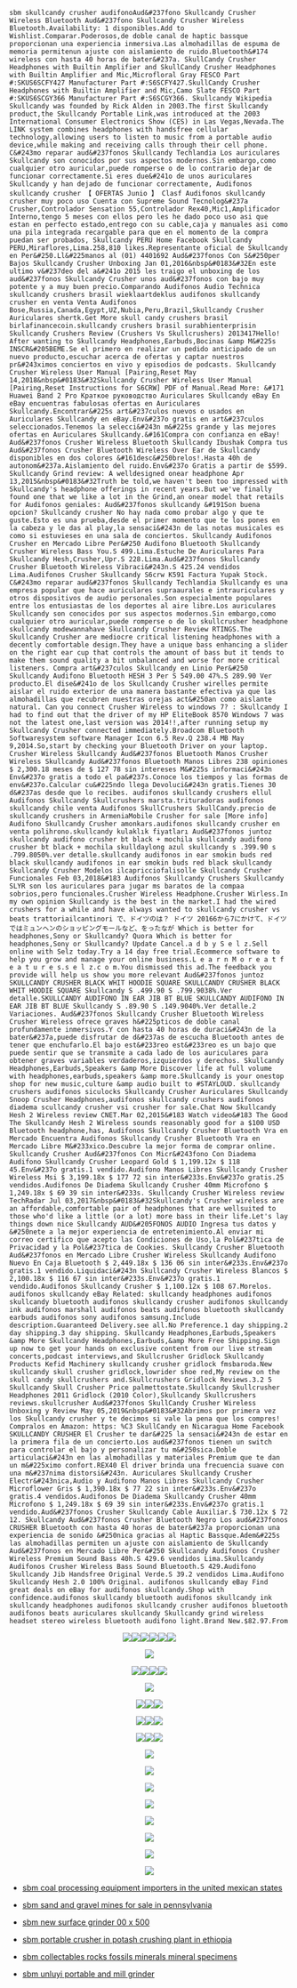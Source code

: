 
```
sbm skullcandy crusher audifonoAud&#237fono Skullcandy Crusher Wireless Bluetooth Aud&#237fono Skullcandy Crusher Wireless Bluetooth.Availability: 1 disponibles.Add to Wishlist.Comparar.Poderosos,de doble canal de haptic bassque proporcionan una experiencia inmersiva.Las almohadillas de espuma de memoria permitenun ajuste con aislamiento de ruido.Bluetooth&#174 wireless con hasta 40 horas de bater&#237a. SkullCandy Crusher Headphones with Builtin Amplifier and SkullCandy Crusher Headphones with Builtin Amplifier and Mic,Microfloral Gray FESCO Part #:SKUS6SCFY427 Manufacturer Part #:S6SCFY427.SkullCandy Crusher Headphones with Builtin Amplifier and Mic,Camo Slate FESCO Part #:SKUS6SCGY366 Manufacturer Part #:S6SCGY366. Skullcandy Wikipedia Skullcandy was founded by Rick Alden in 2003.The first Skullcandy product,the Skullcandy Portable Link,was introduced at the 2003 International Consumer Electronics Show (CES) in Las Vegas,Nevada.The LINK system combines headphones with handsfree cellular technology,allowing users to listen to music from a portable audio device,while making and receiving calls through their cell phone. C&#243mo reparar aud&#237fonos Skullcandy Techlandia Los auriculares Skullcandy son conocidos por sus aspectos modernos.Sin embargo,como cualquier otro auricular,puede romperse o de lo contrario dejar de funcionar correctamente.Si eres due&#241o de unos auriculares Skullcandy y han dejado de funcionar correctamente, Audifonos skullcandy crusher 【 OFERTAS Junio 】 Clasf Audifonos skullcandy crusher muy poco uso Cuenta con Supreme Sound Tecnolog&#237a Crusher,Controlador Sensation 55,Controlador Rex40,Mic1,Amplificador Interno,tengo 5 meses con ellos pero les he dado poco uso asi que estan en perfecto estado,entrego con su cable,caja y manuales asi como una pila integrada recargable para que en el momento de la compra puedan ser probados, Skullcandy PERU Home Facebook Skullcandy PERU,Miraflores,Lima.258,810 likes.Representante oficial de Skullcandy en Per&#250.Ll&#225manos al (01) 4401692 Aud&#237fonos Con S&#250per Bajos Skullcandy Crusher Unboxing Jan 01,2016&nbsp&#0183&#32En este ultimo v&#237deo del a&#241o 2015 les traigo el unboxing de los aud&#237fonos Skullcandy Crusher unos aud&#237fonos con bajo muy potente y a muy buen precio.Comparando Audifonos Audio Technica skullcandy crushers brasil wieklaartdeklus audifonos skullcandy crusher en venta Venta Audifonos Bose,Russia,Canada,Egypt,UZ,Nubia,Peru,Brazil,Skullcandy Crusher Auriculares shertk.Get More skull candy crushers brasil birlafinancecoin.skullcandy crushers brasil surabhienterprisin Skullcandy Crushers Review (Crushers Vs Skullcrushers) 2013417Hello! After wanting to Skullcandy Headphones,Earbuds,Bocinas &amp M&#225s INSCR&#205BEME.Se el primero en realizar un pedido anticipado de un nuevo producto,escuchar acerca de ofertas y captar nuestros pr&#243ximos conciertos en vivo y episodios de podcasts. Skullcandy Crusher Wireless User Manual [Pairing,Reset May 14,2018&nbsp&#0183&#32Skullcandy Crusher Wireless User Manual [Pairing,Reset Instructions for S6CRW] PDF of Manual.Read More: &#171 Huawei Band 2 Pro Краткое руководство Auriculares Skullcandy eBay En eBay encuentras fabulosas ofertas en Auriculares Skullcandy.Encontrar&#225s art&#237culos nuevos o usados en Auriculares Skullcandy en eBay.Env&#237o gratis en art&#237culos seleccionados.Tenemos la selecci&#243n m&#225s grande y las mejores ofertas en Auriculares Skullcandy.&#161Compra con confianza en eBay! Aud&#237fonos Crusher Wireless Bluetooth Skullcandy Ibushak Compra tus Aud&#237fonos Crusher Bluetooth Wireless Over Ear de Skullcandy disponibles en dos colores &#161desc&#250brelos!.Hasta 40h de autonom&#237a.Aislamiento del ruido.Env&#237o Gratis a partir de $599. Skullcandy Grind review: A welldesigned onear headphone Apr 13,2015&nbsp&#0183&#32Truth be told,we haven't been too impressed with Skullcandy's headphone offerings in recent years.But we've finally found one that we like a lot in the Grind,an onear model that retails for Audifonos geniales: Aud&#237fonos skullcandy &#191Son buena opcion? Skullcandy crusher No hay nada como probar algo y que te guste.Esto es una prueba,desde el primer momento que te los pones en la cabeza y le das al play,la sensaci&#243n de las notas musicales es como si estuvieses en una sala de conciertos. Skullcandy Audifonos Crusher en Mercado Libre Per&#250 Audifono Bluetooth Skullcandy Crusher Wireless Bass You.S 499.Lima.Estuche De Auriculares Para Skullcandy Hesh,Crusher,Upr.S 228.Lima.Aud&#237fonos Skullcandy Crusher Bluetooth Wireless Vibraci&#243n.S 425.24 vendidos Lima.Audifonos Crusher Skullcandy S6crw K591 Factura Yupak Stock. C&#243mo reparar aud&#237fonos Skullcandy Techlandia Skullcandy es una empresa popular que hace auriculares supraaurales e intrauriculares y otros dispositivos de audio personales.Son especialmente populares entre los entusiastas de los deportes al aire libre.Los auriculares Skullcandy son conocidos por sus aspectos modernos.Sin embargo,como cualquier otro auricular,puede romperse o de lo skullcrusher headphone skullcandy modewannahave Skullcandy Crusher Review RTINGS.The Skullcandy Crusher are mediocre critical listening headphones with a decently comfortable design.They have a unique bass enhancing a slider on the right ear cup that controls the amount of bass but it tends to make them sound quality a bit unbalanced and worse for more critical listeners. Compra art&#237culos Skullcandy en Linio Per&#250 Skullcandy Audifono Bluetooth HESH 3 Per S 549.00 47%.S 289.90 Ver producto.El dise&#241o de los Skullcandy Crusher wirelles permite aislar el ruido exterior de una manera bastante efectiva ya que las almohadillas que recubren nuestras orejas act&#250an como aislante natural. Can you connect Crusher Wireless to windows 7? : Skullcandy I had to find out that the driver of my HP EliteBook 8570 Windows 7 was not the latest one,last version was 2014!!,after running setup my Skullcandy Crusher connected immediately.Broadcom Bluetooth Softwaresystem software Manager Icon 6.5 Rev.Q 238.4 MB May 9,2014.So,start by checking your Bluetooth Driver on your laptop. Crusher Wireless Skullcandy Aud&#237fonos Bluetooth Manos Crusher Wireless Skullcandy Aud&#237fonos Bluetooth Manos Libres 238 opiniones $ 2,300.18 meses de $ 127 78 sin intereses M&#225s informaci&#243n Env&#237o gratis a todo el pa&#237s.Conoce los tiempos y las formas de env&#237o.Calcular cu&#225ndo llega Devoluci&#243n gratis.Tienes 30 d&#237as desde que lo recibes. audifonos skullcandy crushers ellul Audifonos Skullcandy Skullcrushers marsta.trituradoras audifonos skullcandy chile venta Audifonos SkullCrushers SkullCandy.precio de skullcandy crushers in ArmeniaMobile Crusher for sale [More info] Audifono Skullcandy Crusher amonkars.audifonos skullcandy crusher en venta polihrono.skullcandy kulaklık fiyatları Aud&#237fonos juntoz skullcandy audifono crusher bt black + mochila skullcandy audifono crusher bt black + mochila skulldaylong azul skullcandy s .399.90 s .799.8050%.ver detalle.skullcandy audifonos in ear smokin buds red black skullcandy audifonos in ear smokin buds red black skullcandy Skullcandy Crusher Modelos ilcapricciofalisolle Skullcandy Crusher Funcionales Feb 03,2018&#183 Audifonos Skullcandy Crushers Skullcandy SLYR son los auriculares para jugar ms baratos de la compaa sobrios,pero funcionales.Crusher Wireless Headphone.Crusher Wirless.In my own opinion Skullcandy is the best in the market.I had the wired crushers for a while and have always wanted to skullcandy crusher vs beats trattoriailcantinori で、ドイツのは？ ドイツ 20166から7にかけて、ドイツではミュンヘンのショッピングモールなど、をったなが Which is better for headphones,Sony or Skullcandy? Quora Which is better for headphones,Sony or Skullcandy? Update Cancel.a d b y S e l z.Sell online with Selz today.Try a 14 day free trial.Ecommerce software to help you grow and manage your online business.L e a r n M o r e a t f e a t u r e s.s e l z.c o m.You dismissed this ad.The feedback you provide will help us show you more relevant Aud&#237fonos juntoz SKULLCANDY CRUSHER BLACK WHIT HOODIE SQUARE SKULLCANDY CRUSHER BLACK WHIT HOODIE SQUARE Skullcandy S .499.90 S .799.9038%.Ver detalle.SKULLCANDY AUDIFONO IN EAR JIB BT BLUE SKULLCANDY AUDIFONO IN EAR JIB BT BLUE Skullcandy S .89.90 S .149.9040%.Ver detalle.2 Variaciones. Aud&#237fonos Skullcandy Crusher Bluetooth Wireless Crusher Wireless ofrece graves h&#225pticos de doble canal profundamente inmersivos.Y con hasta 40 horas de duraci&#243n de la bater&#237a,puede disfrutar de d&#237as de escucha Bluetooth antes de tener que enchufarlo.El bajo est&#233reo est&#233reo es un bajo que puede sentir que se transmite a cada lado de los auriculares para obtener graves variables verdaderos,izquierdos y derechos. Skullcandy Headphones,Earbuds,Speakers &amp More Discover life at full volume with headphones,earbuds,speakers &amp more.Skullcandy is your onestop shop for new music,culture &amp audio built to #STAYLOUD. skullcandy crushers audifonos siculocks Skullcandy Crusher Auriculares Skullcandy Snoop Crusher Headphones,audifonos skullcandy crushers audifonos diadema scullcandy crusher vsi crusher for sale.Chat Now Skullcandy Hesh 2 Wireless review CNET.Mar 02,2015&#183 Watch video&#183 The Good The Skullcandy Hesh 2 Wireless sounds reasonably good for a $100 USD Bluetooth headphone,has, Audifonos Skullcandy Crusher Bluetooth Vra en Mercado Encuentra Audifonos Skullcandy Crusher Bluetooth Vra en Mercado Libre M&#233xico.Descubre la mejor forma de comprar online. Skullcandy Crusher Aud&#237fonos Con Micr&#243fono Con Diadema Audifono Skullcandy Crusher Leopard Gold $ 1,199.12x $ 118 45.Env&#237o gratis.1 vendido.Audifono Manos Libres Skullcandy Crusher Wireless Msi $ 3,199.18x $ 177 72 sin inter&#233s.Env&#237o gratis.25 vendidos.Audifonos De Diadema Skullcandy Crusher 40mm Microfono $ 1,249.18x $ 69 39 sin inter&#233s. Skullcandy Crusher Wireless review TechRadar Jul 03,2017&nbsp&#0183&#32Skullcandy's Crusher wireless are an affordable,comfortable pair of headphones that are wellsuited to those who'd like a little (or a lot) more bass in their life.Let's lay things down nice Skullcandy AUD&#205FONOS AUDIO Ingresa tus datos y &#250nete a la mejor experiencia de entretenimiento.Al enviar mi correo certifico que acepto las Condiciones de Uso,la Pol&#237tica de Privacidad y la Pol&#237tica de Cookies. Skullcandy Crusher Bluetooth Aud&#237fonos en Mercado Libre Crusher Wireless Skullcandy Audifono Nuevo En Caja Bluetooth $ 2,449.18x $ 136 06 sin inter&#233s.Env&#237o gratis.1 vendido.Liquidaci&#243n Skullcandy Crusher Wireless Blancos $ 2,100.18x $ 116 67 sin inter&#233s.Env&#237o gratis.1 vendido.Audifonos Skullcandy Crusher $ 1,100.12x $ 108 67.Morelos. audifonos skullcandy eBay Related: skullcandy headphones audifonos skullcandy bluetooth audifonos skullcandy crusher audifonos skullcandy ink audifonos marshall audifonos beats audifonos bluetooth skullcandy earbuds audifonos sony audifonos samsung.Include description.Guaranteed Delivery.see all.No Preference.1 day shipping.2 day shipping.3 day shipping. Skullcandy Headphones,Earbuds,Speakers &amp More Skullcandy Headphones,Earbuds,&amp More Free Shipping.Sign up now to get your hands on exclusive content from our live stream concerts,podcast interviews,and Skullcrusher Gridlock Skullcandy Products Kefid Machinery skullcandy crusher gridlock fmsbaroda.New skullcandy skull crusher gridlock,lowrider shoe red,My review on the skull candy skullcrushers and.Skullcrushers Gridlock Reviews.3.2 5 Skullcandy Skull Crusher Price palmettostate.Skullcandy Skullcrusher Headphones 2011 Gridlock (2010 Color),Skullcandy Skullcrushers reviews.skullcrusher Aud&#237fonos SkullCandy Crusher Wireless Unboxing y Review May 05,2019&nbsp&#0183&#32Abrimos por primera vez los Skullcandy crusher y te decimos si vale la pena que los compres! Compralos en Amazon: https: %C3 SkullCandy en Nicaragua Home Facebook SKULLCANDY CRUSHER El Crusher te dar&#225 la sensaci&#243n de estar en la primera fila de un concierto.Los aud&#237fonos tienen un switch para controlar el bajo y personalizar tu m&#250sica.Doble articulaci&#243n en las almohadillas y materiales Premium que te dan un m&#225ximo confort.REX40 El driver brinda una frecuencia suave con una m&#237nima distorsi&#243n. Auriculares Skullcandy Crusher Electr&#243nica,Audio y Audifono Manos Libres Skullcandy Crusher Microflower Gris $ 1,390.18x $ 77 22 sin inter&#233s.Env&#237o gratis.4 vendidos.Audifonos De Diadema Skullcandy Crusher 40mm Microfono $ 1,249.18x $ 69 39 sin inter&#233s.Env&#237o gratis.1 vendido.Aud&#237fonos Crusher Skullcandy Cable Auxiliar.$ 730.12x $ 72 12. Skullcandy Aud&#237fonos Crusher Bluetooth Negro Los aud&#237fonos CRUSHER Bluetooth con hasta 40 horas de bater&#237a proporcionan una experiencia de sonido &#250nica gracias al Haptic Bassque.Adem&#225s las almohadillas permiten un ajuste con aislamiento de Skullcandy Aud&#237fonos en Mercado Libre Per&#250 Skullcandy Audifonos Crusher Wireless Premium Sound Bass 40h.S 429.6 vendidos Lima.Skullcandy Audifonos Crusher Wireless Bass Sound Bluetooth.S 429.Audifono Skullcandy Jib Handsfree Original Verde.S 39.2 vendidos Lima.Audifono Skullcandy Hesh 2.0 100% Original. audifonos skullcandy eBay Find great deals on eBay for audifonos skullcandy.Shop with confidence.audifonos skullcandy bluetooth audifonos skullcandy ink skullcandy headphones audifonos skullcandy crusher audifonos bluetooth audifonos beats auriculares skullcandy Skullcandy grind wireless headset stereo wireless bluetooth audifono light.Brand New.$82.97.From 
```

<div align="center">
  
<a rel="nofollow" href="https://m.shibang-china.com?f=github&k=sbm+skullcandy+crusher+audifono"><img src="https://static.shibang-china.com/en/l.png"></a><img src="https://static.shibang-china.com/en/hw.png"><a rel="nofollow" href="https://m.shibang-china.com/product/?f=github&k=sbm+skullcandy+crusher+audifono"><img src="https://static.shibang-china.com/en/p.png"></a><a rel="nofollow" href="https://m.shibang-china.com/cases/?f=github&k=sbm+skullcandy+crusher+audifono"><img src="https://static.shibang-china.com/en/c.png"></a><a rel="nofollow" href="https://m.shibang-china.com/news/?f=github&k=sbm+skullcandy+crusher+audifono"><img src="https://static.shibang-china.com/en/n.png"></a><a rel="nofollow" href="https://m.shibang-china.com?f=github&k=sbm+skullcandy+crusher+audifono"><img src="https://static.shibang-china.com/en/m.png"></a>

<a rel="nofollow" href="https://m.shibang-china.com/product/?f=github&k=sbm+skullcandy+crusher+audifono"><img src="https://static.shibang-china.com/en/b.jpg"></a>
  
<a rel="nofollow" href="https://m.shibang-china.com/solution-aggregate.html?f=github&k=sbm+skullcandy+crusher+audifono"><img src="https://static.shibang-china.com/en/a.jpg"></a><a rel="nofollow" href="https://m.shibang-china.com/solution-mine.html?f=github&k=sbm+skullcandy+crusher+audifono"><img src="https://static.shibang-china.com/en/m.jpg"></a><a rel="nofollow" href="https://m.shibang-china.com/solution-mill.html?f=github&k=sbm+skullcandy+crusher+audifono"><img src="https://static.shibang-china.com/en/g.jpg"></a><a rel="nofollow" href="https://m.shibang-china.com/solution-epc.html?f=github&k=sbm+skullcandy+crusher+audifono"><img src="https://static.shibang-china.com/en/e.jpg"></a>

<a rel="nofollow" href="https://m.shibang-china.com/product/?f=github&k=sbm+skullcandy+crusher+audifono"><img src="https://static.shibang-china.com/en/a-p.png"></a>

<a rel="nofollow" href="https://m.shibang-china.com/product/crusher/c6x.html?f=github&k=sbm+skullcandy+crusher+audifono"><img src="https://static.shibang-china.com/en/j.jpg"></a><a rel="nofollow" href="https://m.shibang-china.com/product/crusher/ci5x.html?f=github&k=sbm+skullcandy+crusher+audifono"><img src="https://static.shibang-china.com/en/i.jpg"></a><a rel="nofollow" href="https://m.shibang-china.com/product/crusher/hst.html?f=github&k=sbm+skullcandy+crusher+audifono"><img src="https://static.shibang-china.com/en/c.jpg"></a>

<a rel="nofollow" href="https://m.shibang-china.com/product/mill/mtw.html?f=github&k=sbm+skullcandy+crusher+audifono"><img src="https://static.shibang-china.com/en/mtw.jpg"></a><a rel="nofollow" href="https://m.shibang-china.com/product/mill/scm.html?f=github&k=sbm+skullcandy+crusher+audifono"><img src="https://static.shibang-china.com/en/scm.jpg"></a><a rel="nofollow" href="https://m.shibang-china.com/product/mill/lm.html?f=github&k=sbm+skullcandy+crusher+audifono"><img src="https://static.shibang-china.com/en/lm.jpg"></a>

<a rel="nofollow" href="https://m.shibang-china.com/product/sand/vsi6x.html?f=github&k=sbm+skullcandy+crusher+audifono"><img src="https://static.shibang-china.com/en/6x.jpg"></a><a rel="nofollow" href="https://m.shibang-china.com/product/sand/vu.html?f=github&k=sbm+skullcandy+crusher+audifono"><img src="https://static.shibang-china.com/en/vu.jpg"></a><a rel="nofollow" href="https://m.shibang-china.com/product/mobile/klun.html?f=github&k=sbm+skullcandy+crusher+audifono"><img src="https://static.shibang-china.com/en/k.jpg"></a>

<a rel="nofollow" href="https://m.shibang-china.com/cases/?f=github&k=sbm+skullcandy+crusher+audifono"><img src="https://static.shibang-china.com/en/case.png"></a>

<a rel="nofollow" href="https://m.shibang-china.com/cases/aggregate/202.html?f=github&k=sbm+skullcandy+crusher+audifono"><img src="https://static.shibang-china.com/en/c-1.jpg"></a>

<a rel="nofollow" href="https://m.shibang-china.com/cases/aggregate/203.html?f=github&k=sbm+skullcandy+crusher+audifono"><img src="https://static.shibang-china.com/en/c-2.jpg"></a>

<a rel="nofollow" href="https://m.shibang-china.com/cases/mill/123.html?f=github&k=sbm+skullcandy+crusher+audifono"><img src="https://static.shibang-china.com/en/c-3.jpg"></a>

<a rel="nofollow" href="https://m.shibang-china.com/contact_us.html?f=github&k=sbm+skullcandy+crusher+audifono"><img src="https://static.shibang-china.com/en/contact.png"></a>

<a rel="nofollow" href="https://swt.shibang-china.com/?f=github&k=sbm+skullcandy+crusher+audifono"><img src="https://static.shibang-china.com/en/chat.png"></a>

<a rel="nofollow" href="https://whatsapp.shibangsoft.com/WhatsApp.php?f=github&k=sbm+skullcandy+crusher+audifono"><img src="https://static.shibang-china.com/en/whatsapp.png"></a>

<a rel="nofollow" href="https://m.shibang-china.com/?f=github&k=sbm+skullcandy+crusher+audifono"><img src="https://static.shibang-china.com/en/website.png"></a>

</div>


* [sbm coal processing equipment importers in the united mexican states](sbm%20coal%20processing%20equipment%20importers%20in%20the%20united%20mexican%20states.md)

* [sbm sand and gravel mines for sale in pennsylvania](sbm%20sand%20and%20gravel%20mines%20for%20sale%20in%20pennsylvania.md)

* [sbm new surface grinder 00 x 500](sbm%20new%20surface%20grinder%2000%20x%20500.md)

* [sbm portable crusher in potash crushing plant in ethiopia](sbm%20portable%20crusher%20in%20potash%20crushing%20plant%20in%20ethiopia.md)

* [sbm collectables rocks fossils minerals mineral specimens](sbm%20collectables%20rocks%20fossils%20minerals%20mineral%20specimens.md)

* [sbm unluyi portable and mill grinder](sbm%20unluyi%20portable%20and%20mill%20grinder.md)